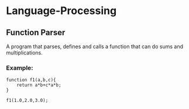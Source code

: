 # Language-Processing

## Function Parser
A program that parses, defines and calls a function that can do sums and multiplications. 

### Example:
```
function f1(a,b,c){
	return a*b+c*a*b;
}

f1(1.0,2.0,3.0);
```
